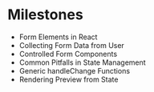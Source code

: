 # Milestones

 - Form Elements in React
 - Collecting Form Data from User
 - Controlled Form Components
 - Common Pitfalls in State Management
 - Generic handleChange Functions
 - Rendering Preview from State


